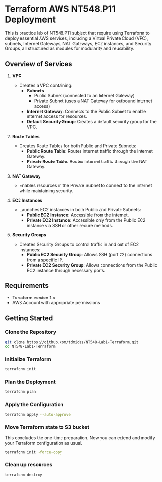 # Terraform AWS NT548.P11 Deployment

This is practice lab of NT548.P11 subject that require using Terraform to deploy essential AWS services, including a Virtual Private Cloud (VPC), subnets, Internet Gateways, NAT Gateways, EC2 instances, and Security Groups, all structured as modules for modularity and reusability.

## Overview of Services

1. **VPC**
   - Creates a VPC containing:
     - **Subnets**
       - Public Subnet (connected to an Internet Gateway)
       - Private Subnet (uses a NAT Gateway for outbound internet access)
     - **Internet Gateway**: Connects to the Public Subnet to enable internet access for resources.
     - **Default Security Group**: Creates a default security group for the VPC.

2. **Route Tables**
   - Creates Route Tables for both Public and Private Subnets:
     - **Public Route Table**: Routes internet traffic through the Internet Gateway.
     - **Private Route Table**: Routes internet traffic through the NAT Gateway.

3. **NAT Gateway**
   - Enables resources in the Private Subnet to connect to the internet while maintaining security.

4. **EC2 Instances**
   - Launches EC2 instances in both Public and Private Subnets:
     - **Public EC2 Instance**: Accessible from the internet.
     - **Private EC2 Instance**: Accessible only from the Public EC2 instance via SSH or other secure methods.

5. **Security Groups**
   - Creates Security Groups to control traffic in and out of EC2 instances:
     - **Public EC2 Security Group**: Allows SSH (port 22) connections from a specific IP.
     - **Private EC2 Security Group**: Allows connections from the Public EC2 instance through necessary ports.

## Requirements

- Terraform version 1.x
- AWS Account with appropriate permissions

## Getting Started

### Clone the Repository

```bash
git clone https://github.com/tdmidas/NT548-Lab1-Terraform.git
cd NT548-Lab1-Terraform
```
### Initialize Terraform

```bash
terraform init
```

### Plan the Deployment

```bash
terraform plan
```
### Apply the Configuration

```bash
terraform apply --auto-approve
```

### Move Terraform state to S3 bucket
This concludes the one-time preparation. Now you can extend and modify your Terraform configuration as usual.

```bash
terraform init -force-copy
```

### Clean up resources

```bash
terraform destroy
```

